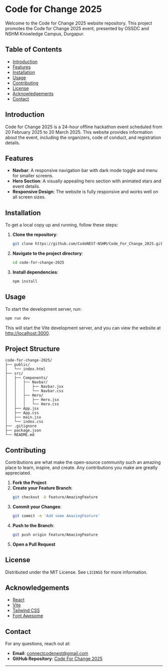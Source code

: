 
# Code for Change 2025

Welcome to the Code for Change 2025 website repository. This project promotes the Code for Change 2025 event, presented by OSSDC and NSHM Knowledge Campus, Durgapur.

## Table of Contents

- [Introduction](#introduction)
- [Features](#features)
- [Installation](#installation)
- [Usage](#usage)
- [Contributing](#contributing)
- [License](#license)
- [Acknowledgements](#acknowledgements)
- [Contact](#contact)

## Introduction

Code for Change 2025 is a 24-hour offline hackathon event scheduled from 20 February 2025 to 20 March 2025. This website provides information about the event, including the organizers, code of conduct, and registration details.

## Features

- **Navbar**: A responsive navigation bar with dark mode toggle and menu for smaller screens.
- **Hero Section**: A visually appealing hero section with animated stars and event details.
- **Responsive Design**: The website is fully responsive and works well on all screen sizes.

## Installation

To get a local copy up and running, follow these steps:

1. **Clone the repository**:
   ```sh
   git clone https://github.com/CodeNEST-NSHM/Code_For_Change_2025.git
   ```
2. **Navigate to the project directory**:
   ```sh
   cd code-for-change-2025
   ```
3. **Install dependencies**:
   ```sh
   npm install
   ```

## Usage

To start the development server, run:
```sh
npm run dev
```
This will start the Vite development server, and you can view the website at [http://localhost:3000](http://localhost:3000).

## Project Structure

```
code-for-change-2025/
├── public/
│   └── index.html
├── src/
│   ├── Components/
│   │   ├── Navbar/
│   │   │   ├── Navbar.jsx
│   │   │   └── Navbar.css
│   │   ├── Hero/
│   │   │   ├── Hero.jsx
│   │   │   └── Hero.css
│   ├── App.jsx
│   ├── App.css
│   ├── main.jsx
│   └── index.css
├── .gitignore
├── package.json
└── README.md
```

## Contributing

Contributions are what make the open-source community such an amazing place to learn, inspire, and create. Any contributions you make are greatly appreciated.

1. **Fork the Project**
2. **Create your Feature Branch**:
   ```sh
   git checkout -b feature/AmazingFeature
   ```
3. **Commit your Changes**:
   ```sh
   git commit -m 'Add some AmazingFeature'
   ```
4. **Push to the Branch**:
   ```sh
   git push origin feature/AmazingFeature
   ```
5. **Open a Pull Request**

## License

Distributed under the MIT License. See `LICENSE` for more information.

## Acknowledgements

- [React](https://reactjs.org/)
- [Vite](https://vitejs.dev/)
- [Tailwind CSS](https://tailwindcss.com/)
- [Font Awesome](https://fontawesome.com/)

## Contact

For any questions, reach out at: 
- **Email**: [connectcodenest@gmail.com](mailto:connectcodenest@gmail.com)
- **GitHub Repository**: [Code For Change 2025](https://github.com/CodeNEST-NSHM/Code_For_Change_2025.git)

---

